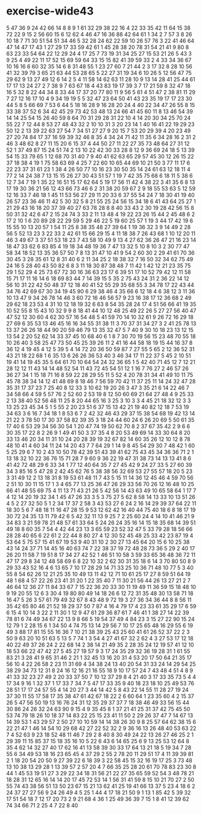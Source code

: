# exercise-wide43
5
47
36
9
24
42
66
14
8
8
9
1
61
32
29
38
22
16
4
22
33
35
42
11
64
15
38
72
22
9
15
2
56
60
15
6
12
62
4
46
47
16
36
88
42
64
61
1
34
2
7
57
3
8
26
10
18
7
71
30
51
54
51
34
46
5
32
28
24
62
22
59
10
26
57
76
3
22
41
46
64
47
14
47
17
43
1
27
29
17
33
59
42
61
1
45
28
38
20
78
31
54
21
41
9
80
8
63
23
33
54
64
22
12
29
24
4
17
25
7
73
19
31
34
25
27
15
53
21
26
5
43
3
9
25
4
49
22
11
17
52
15
69
59
64
33
15
15
82
41
39
59
33
2
4
33
34
36
67
10
16
16
6
60
32
35
14
6
8
31
48
55
1
23
27
60
7
21
44
2
3
17
32
8
28
10
56
41
32
39
79
3
65
21
63
44
53
28
65
5
22
27
31
19
34
6
10
26
5
12
56
47
75
29
62
9
13
27
49
12
6
14
2
5
4
11
58
14
62
63
11
28
10
9
13
14
28
41
25
44
61
17
17
13
24
27
2
7
38
9
7
63
67
18
4
43
83
19
17
39
3
7
17
21
59
8
32
47
18
16
5
32
8
22
44
34
8
33
44
17
37
20
77
80
11
9
56
5
61
4
51
47
2
38
81
11
29
7
27
12
16
17
10
4
9
34
19
19
5
5
32
47
23
64
50
41
43
23
35
19
17
17
23
30
44
5
8
5
66
69
7
53
6
44
5
18
16
28
9
16
28
20
24
4
40
22
34
47
26
55
8
15
33
38
37
52
6
34
42
45
29
73
42
53
48
13
24
66
41
45
60
11
8
13
46
54
39
14
14
25
54
15
26
40
59
8
64
70
31
29
28
31
22
10
4
14
20
30
34
25
70
24
55
22
7
12
44
8
53
27
48
43
32
2
10
10
31
3
20
23
14
1
40
16
41
22
19
29
23
50
12
2
13
39
22
63
27
54
7
34
51
27
27
9
20
15
7
53
20
29
39
4
20
23
49
27
20
74
84
17
37
16
59
39
32
46
8
35
4
34
24
71
42
11
35
6
34
28
16
2
31
2
46
3
48
62
8
27
11
15
20
6
15
37
4
44
50
27
11
22
27
35
73
48
64
27
31
12
52
1
37
49
87
15
24
51
74
2
13
10
22
42
30
33
28
8
12
9
36
69
24
18
5
13
39
54
15
33
79
65
1
12
68
70
31
40
7
9
40
41
62
63
65
29
57
45
30
12
26
15
22
37
18
38
4
19
1
75
58
63
69
4
25
7
22
60
10
65
44
69
10
21
50
3
77
11
17
6
22
23
37
31
61
23
1
38
4
26
50
77
10
16
23
30
50
35
14
24
61
63
12
18
11
4
77
2
14
24
38
7
13
15
15
26
27
30
43
51
57
1
19
7
42
35
75
68
6
18
11
5
38
6
12
7
34
7
19
1
35
22
16
51
15
17
62
64
5
19
17
56
11
42
4
38
22
3
41
35
6
8
13
17
19
30
36
21
56
12
43
66
73
46
6
2
31
38
20
59
67
2
9
18
55
53
63
5
12
59
12
16
33
7
46
18
1
45
11
53
56
27
29
11
20
33
6
37
55
54
24
7
18
30
41
19
40
26
57
23
36
46
11
42
5
30
32
5
8
21
55
25
24
56
15
34
18
6
41
43
64
25
27
1
21
29
43
16
18
20
37
39
40
27
63
78
28
8
8
40
33
43
2
30
19
28
42
56
15
8
50
31
32
42
6
47
2
15
24
74
3
33
2
11
13
48
4
19
22
23
26
15
44
2
45
48
6
2
17
2
10
1
6
20
89
28
22
29
59
5
29
46
22
5
19
60
25
57
1
19
3
44
17
42
19
6
15
55
10
13
20
57
1
54
11
25
8
38
35
48
27
39
64
1
19
36
32
3
9
14
49
2
28
56
5
52
13
23
3
22
33
2
42
61
15
66
29
15
4
11
18
38
7
26
43
68
1
10
12
20
11
46
3
49
67
3
37
51
53
18
23
7
43
58
10
49
9
13
4
27
62
36
26
47
21
16
23
14
18
47
33
62
6
83
85
4
19
18
34
48
19
36
7
47
13
32
5
10
8
10
3
2
30
77
47
58
34
18
52
13
35
36
57
50
7
8
13
31
47
10
41
9
54
2
60
30
2
29
41
61
70
36
30
45
3
28
35
61
12
8
31
40
6
2
11
34
25
2
18
38
32
7
16
50
32
34
62
75
49
24
16
5
28
40
43
50
82
6
8
3
11
18
30
87
38
48
7
11
42
1
42
12
21
23
35
75
29
1
52
29
4
25
73
67
72
30
16
36
63
23
17
6
39
51
17
10
52
79
42
12
11
58
15
71
17
11
16
14
6
18
69
83
44
7
14
39
15
5
35
2
75
43
24
31
2
36
22
14
12
56
10
31
22
42
50
48
37
12
18
40
41
52
55
29
35
68
55
3
34
78
17
22
43
44
34
76
42
69
67
30
34
19
45
90
6
29
38
46
4
35
66
6
12
18
4
6
38
12
3
11
36
10
13
47
9
34
26
78
14
46
3
60
72
16
46
56
57
9
23
16
38
17
12
36
68
2
49
29
62
18
23
53
4
31
10
12
18
19
32
6
63
8
54
35
28
24
17
4
51
56
66
41
19
35
10
52
55
8
15
43
10
32
9
9
8
18
41
44
10
12
48
25
49
22
26
5
27
27
56
40
47
47
52
12
30
60
4
62
30
57
16
54
48
5
41
59
70
14
10
32
61
9
26
72
16
29
18
27
69
6
35
53
13
46
45
16
16
34
55
31
38
11
3
70
37
31
34
27
3
2
41
25
78
13
13
37
26
26
18
44
90
20
59
46
79
13
35
32
47
5
7
40
9
30
10
18
23
13
12
15
13
54
2
20
52
62
14
33
37
45
10
68
40
6
1
8
7
30
70
19
56
15
23
48
70
55
18
10
26
40
3
58
25
47
73
50
45
25
39
26
11
2
41
16
44
58
18
19
15
44
16
37
8
36
12
4
19
45
4
12
5
39
5
4
14
72
20
36
50
59
87
7
27
55
5
65
2
12
36
52
31
43
21
18
22
68
1
6
35
13
6
26
26
36
53
40
3
46
34
17
11
22
37
5
45
2
10
51
19
41
14
19
45
35
5
64
61
70
10
64
54
24
32
36
65
1
5
42
40
71
45
12
7
12
21
28
12
12
11
43
14
14
48
52
54
11
43
72
45
54
51
12
1
16
7
76
27
2
46
57
26
36
27
34
1
15
18
71
16
8
59
22
28
29
55
11
5
52
4
20
78
31
34
41
49
10
11
75
45
78
38
34
14
12
41
48
69
8
18
46
7
56
59
70
42
11
37
25
11
14
24
32
47
28
35
31
17
37
23
7
25
40
8
12
33
3
10
62
19
20
26
3
47
3
35
21
6
14
22
46
7
34
58
66
4
59
5
57
76
2
52
60
2
53
19
8
12
50
60
69
21
64
27
48
4
9
25
33
2
13
38
40
52
56
48
11
25
8
20
44
65
16
3
25
3
10
3
3
4
45
21
18
32
12
3
3
13
25
23
45
34
5
1
5
55
2
20
23
51
6
37
15
13
42
21
19
40
82
12
18
7
53
19
34
63
3
6
16
7
34
18
1
8
53
6
7
2
42
32
46
43
29
37
15
38
54
68
19
42
13
14
21
22
3
78
50
17
30
37
58
82
39
35
3
18
24
44
60
24
6
26
20
69
5
50
61
35
17
40
6
53
29
34
56
30
54
1
20
47
74
19
50
62
70
8
2
37
67
35
42
2
9
6
6
30
35
17
22
8
2
26
9
1
49
41
50
3
37
35
4
8
20
53
49
69
14
33
30
64
8
20
33
13
46
20
34
11
31
10
24
20
28
39
19
32
67
82
14
60
35
26
12
10
12
8
78
48
10
41
4
60
34
11
24
14
20
43
7
7
64
29
1
14
9
8
45
54
29
30
7
48
42
1
60
5
25
29
6
7
10
2
43
10
50
78
42
39
51
43
39
41
62
75
43
45
34
36
36
71
2
1
13
18
32
10
22
36
76
15
71
28
7
9
60
9
36
22
19
47
31
38
73
14
13
13
41
8
6
41
42
72
48
29
6
33
34
1
77
12
40
64
35
7
27
45
42
9
24
27
33
5
27
60
39
34
3
85
16
5
47
28
2
42
45
62
76
5
38
38
56
32
69
53
27
55
57
18
20
5
23
3
31
49
12
2
13
18
31
8
19
53
61
48
11
7
43
5
15
11
14
36
12
45
46
4
59
70
56
2
51
10
30
11
15
17
1
3
4
65
77
13
25
36
47
26
29
33
56
70
26
12
16
48
10
25
66
41
48
55
69
75
4
11
13
71
43
21
26
5
42
56
14
43
63
49
10
65
58
64
1
17
7
4
12
14
20
19
32
34
1
45
47
26
33
3
5
3
75
27
5
62
8
58
14
13
33
10
13
51
26
4
5
2
27
32
50
5
1
2
34
17
37
2
58
3
43
53
27
6
24
2
16
14
29
39
37
64
22
11
18
30
5
6
7
48
18
11
16
47
28
15
9
53
12
62
42
16
40
44
75
40
18
6
8
18
17
19
30
72
24
35
13
11
79
42
6
5
42
32
11
13
9
25
7
2
25
60
24
4
14
10
41
46
21
9
34
83
3
21
59
78
21
48
57
61
33
64
5
24
26
24
35
16
14
15
18
35
68
14
39
51
49
18
8
60
35
7
54
4
42
44
23
13
3
65
59
23
52
32
47
5
33
79
28
18
56
66
28
28
40
65
6
22
61
2
22
44
8
80
27
4
12
30
52
45
48
25
33
42
23
87
19
4
53
64
5
75
57
15
41
67
19
53
9
40
31
10
2
30
27
13
45
64
20
15
6
10
25
38
43
14
24
37
71
14
45
16
40
63
74
7
22
38
37
19
72
48
28
73
36
5
29
2
40
17
26
20
11
58
7
19
51
8
17
34
27
42
52
1
46
51
10
58
3
59
33
65
36
48
36
72
11
47
17
29
8
34
12
48
58
69
6
8
22
10
32
2
62
30
31
35
18
6
14
3
70
80
50
8
9
29
33
43
52
16
4
6
13
65
7
10
17
28
29
14
71
33
25
10
36
71
48
10
77
5
3
40
55
8
54
62
26
12
21
25
35
10
49
13
11
42
12
71
10
61
25
17
27
8
59
51
64
19
48
1
68
4
57
22
26
23
41
31
20
1
22
35
40
7
11
30
21
56
44
26
13
27
21
2
7
46
64
12
36
27
11
84
33
67
7
15
22
36
20
33
30
11
19
49
11
36
59
15
18
48
10
9
19
20
55
12
6
3
30
4
19
80
80
49
14
18
26
6
12
72
31
35
48
30
13
58
71
18
16
47
5
26
3
57
61
79
49
32
67
8
43
48
9
72
19
3
27
36
34
36
44
8
8
56
11
35
42
65
80
46
21
52
18
29
37
50
7
87
4
16
4
79
17
4
23
33
61
35
29
17
6
59
6
15
4
10
14
3
22
2
11
30
1
12
9
47
61
29
36
87
61
7
46
41
1
38
27
14
22
39
78
81
6
74
49
34
67
22
13
9
8
66
5
19
54
37
49
4
84
23
3
15
27
22
90
15
24
12
79
1
2
28
15
6
1
34
50
4
74
75
13
14
29
56
7
10
17
25
65
48
16
29
55
6
19
49
3
88
17
81
15
55
16
36
7
10
21
38
39
25
43
25
60
41
61
26
52
37
22
2
3
50
9
63
20
10
51
63
5
13
5
7
74
1
3
54
4
27
41
67
32
2
62
4
3
27
53
17
12
18
40
22
49
37
26
24
2
22
68
14
2
38
14
21
49
35
2
28
35
24
12
19
57
41
12
10
18
53
66
22
47
42
27
5
45
27
19
57
9
3
17
24
35
29
32
36
19
28
31
1
61
55
83
21
3
28
41
9
65
31
46
2
21
1
32
45
13
16
20
31
4
53
20
17
50
64
21
35
17
56
10
4
22
26
58
2
23
11
31
69
4
34
38
24
13
40
20
54
31
33
24
14
29
54
25
38
29
34
73
12
31
8
24
16
12
16
21
16
55
18
9
10
17
57
24
7
43
48
4
51
4
8
9
41
33
32
23
27
49
2
20
33
37
50
7
10
12
37
29
8
4
21
40
3
17
33
35
73
5
4
4
17
34
9
16
1
32
37
1
17
33
7
34
7
5
47
17
33
35
9
40
18
23
18
10
25
49
53
76
28
51
17
17
24
57
55
4
14
20
27
3
44
14
42
5
8
43
22
14
55
11
28
27
19
24
37
30
11
55
17
58
17
35
38
47
61
42
67
18
22
2
6
60
64
1
23
35
60
4
2
15
37
26
5
47
56
50
19
13
16
76
24
31
12
35
29
37
37
7
18
38
46
49
33
56
15
44
30
86
24
26
32
24
63
90
9
15
4
9
35
45
8
1
37
21
41
25
31
37
42
75
45
50
53
74
79
18
26
10
18
37
14
83
22
25
15
23
41
11
50
2
29
26
37
47
7
14
67
13
14
39
53
1
43
29
57
2
50
27
10
10
59
14
14
38
26
30
9
8
25
57
64
62
38
15
6
22
21
47
1
46
14
54
10
29
68
42
27
22
52
32
2
9
36
16
13
26
48
40
53
63
22
7
4
52
63
9
23
18
52
48
11
46
7
29
2
8
40
8
30
49
24
22
13
26
27
46
25
2
1
29
39
11
15
85
37
15
18
35
16
10
5
22
6
43
6
14
65
25
6
9
13
25
53
12
64
8
35
4
62
14
32
27
40
17
62
16
41
13
58
39
30
33
17
64
13
21
18
5
19
34
7
28
55
6
34
49
53
18
16
23
65
45
4
37
29
2
55
2
78
20
11
29
51
17
4
11
39
39
81
2
1
18
20
54
20
50
9
27
39
22
6
18
39
3
22
58
45
15
32
16
19
17
25
3
73
48
13
10
38
13
29
28
1
13
39
57
2
57
20
4
7
66
35
25
28
20
61
70
78
83
23
30
8
44
1
45
53
19
51
27
3
29
22
34
18
31
56
21
22
27
35
65
59
52
54
3
48
78
21
18
28
31
12
65
16
14
14
20
17
45
72
53
14
1
56
31
41
59
8
15
10
21
70
27
2
50
55
74
43
38
56
51
13
50
23
67
15
21
13
62
41
25
19
41
66
13
37
5
23
4
18
6
2
24
37
27
27
56
9
24
26
49
4
5
25
1
44
4
17
18
21
50
9
1
13
1
85
42
5
39
32
17
51
54
18
7
12
17
20
73
2
9
21
68
4
36
1
25
49
36
39
7
15
1
8
41
12
39
62
74
34
66
71
2
25
4
7
22
8
40
